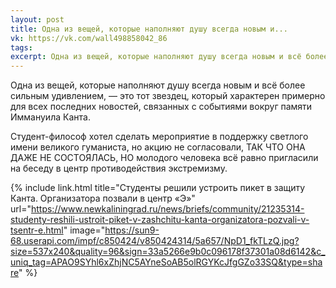```yaml
---
layout: post
title: Одна из вещей, которые наполняют душу всегда новым и...
vk: https://vk.com/wall498858042_86
tags: 
excerpt: Одна из вещей, которые наполняют душу всегда новым и всё более сильным удивлением, — это тот звездец, который характерен примерно для всех последних новостей, связанных с событиями вокруг памяти Иммануила Канта.
---
```

Одна из вещей, которые наполняют душу всегда новым и всё более сильным удивлением, — это тот звездец, который характерен примерно для всех последних новостей, связанных с событиями вокруг памяти Иммануила Канта.

Студент-философ хотел сделать мероприятие в поддержку светлого имени великого гуманиста, но акцию не согласовали, ТАК ЧТО ОНА ДАЖЕ НЕ СОСТОЯЛАСЬ, НО молодого человека всё равно пригласили на беседу в центр противодействия экстремизму.

{% include link.html title="Студенты решили устроить пикет в защиту Канта. Организатора позвали в центр «Э»" url="https://www.newkaliningrad.ru/news/briefs/community/21235314-studenty-reshili-ustroit-piket-v-zashchitu-kanta-organizatora-pozvali-v-tsentr-e.html" image="https://sun9-68.userapi.com/impf/c850424/v850424314/5a657/NpD1_fkTLzQ.jpg?size=537x240&quality=96&sign=33a5266e9b0c096178f37301a08d6142&c_uniq_tag=APAO9SYhl6xZhjNC5AYneSoAB5olRGYKcJfgGZo33SQ&type=share" %}